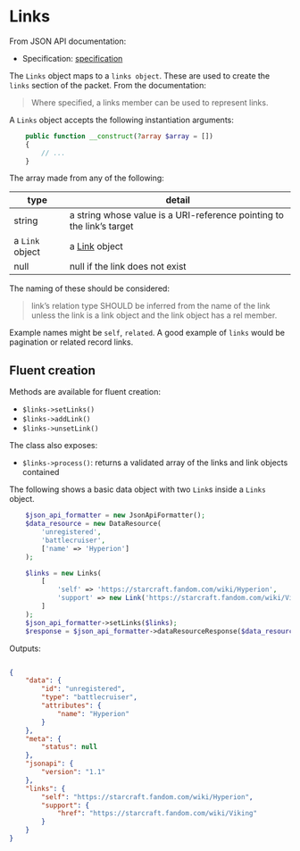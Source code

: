 # Links

From JSON API documentation:
* Specification: [specification](https://jsonapi.org/format/#document-links)

The `Links` object maps to a `links object`.
These are used to create the `links` section of the packet. From the documentation:

> Where specified, a links member can be used to represent links.

A `Links` object accepts the following instantiation arguments:

```php
    public function __construct(?array $array = []) 
    {
        // ...
    }
```

The array made from any of the following: 

| type            | detail                                                                |
|-----------------|-----------------------------------------------------------------------|
| string          | a string whose value is a URI-reference pointing to the link’s target |                        | string            |
| a `Link` object | a [Link](link.md) object                                              |
| null            | null if the link does not exist                                       |

The naming of these should be considered:

> link’s relation type SHOULD be inferred from the name of the link unless the link is a link object and the link 
> object has a rel member.

Example names might be `self`, `related`. A good example of `links` would be pagination or related record links.

## Fluent creation

Methods are available for fluent creation:

* `$links->setLinks()`
* `$links->addLink()`
* `$links->unsetLink()`

The class also exposes:

* `$links->process()`: returns a validated array of the links and link objects contained

The following shows a basic data object with two `Link`s inside a `Links` object. 

```php
    $json_api_formatter = new JsonApiFormatter();
    $data_resource = new DataResource(
        'unregistered',
        'battlecruiser',
        ['name' => 'Hyperion']
    );

    $links = new Links(
        [
            'self' => 'https://starcraft.fandom.com/wiki/Hyperion',
            'support' => new Link('https://starcraft.fandom.com/wiki/Viking')
        ]
    );
    $json_api_formatter->setLinks($links);
    $response = $json_api_formatter->dataResourceResponse($data_resource);
```

Outputs:

```json

{
    "data": {
        "id": "unregistered",
        "type": "battlecruiser",
        "attributes": {
            "name": "Hyperion"
        }
    },
    "meta": {
        "status": null
    },
    "jsonapi": {
        "version": "1.1"
    },
    "links": {
        "self": "https://starcraft.fandom.com/wiki/Hyperion",
        "support": {
            "href": "https://starcraft.fandom.com/wiki/Viking"
        }
    }
}

```